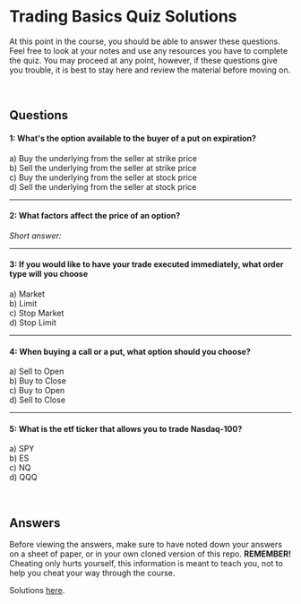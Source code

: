 # Trading Basics Quiz Solutions

At this point in the course, you should be able to answer these questions.
Feel free to look at your notes and use any resources you have to complete 
the quiz. You may proceed at any point, however, if these questions give 
you trouble, it is best to stay here and review the material before moving on.

<br>

## Questions

#### 1: What's the option available to the buyer of a put on expiration?

a) Buy the underlying from the seller at strike price
<br>
b) Sell the underlying from the seller at strike price
<br>
c) Buy the underlying from the seller at stock price
<br>
d) Sell the underlying from the seller at stock price

<hr>

#### 2: What factors affect the price of an option?

*Short answer:*

<hr>

#### 3: If you would like to have your trade executed immediately, what order type will you choose 

a) Market
<br>
b) Limit
<br>
c) Stop Market
<br>
d) Stop Limit

<hr>

#### 4: When buying a call or a put, what option should you choose? 

a) Sell to Open
<br>
b) Buy to Close
<br>
c) Buy to Open
<br>
d) Sell to Close

<hr>

#### 5: What is the etf ticker that allows you to trade Nasdaq-100? 

a) SPY
<br>
b) ES
<br>
c) NQ
<br>
d) QQQ

<br>

## Answers

Before viewing the answers, make sure to have noted down your answers on a sheet of paper, 
or in your own cloned version of this repo. **REMEMBER!** Cheating only hurts yourself, this information is meant to teach 
you, not to help you cheat your way through the course.

Solutions [here](https://github.com/Azpect3120/TradingNotes/blob/master/Stocks/BeginnerBasics/TradingBasicsQuiz/solutions.md).
